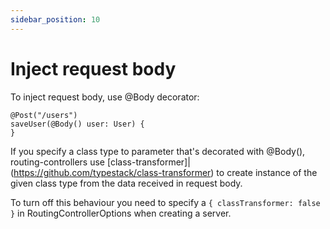 ```yaml
---
sidebar_position: 10
---
```


# Inject request body

To inject request body, use @Body decorator:

```
@Post("/users")
saveUser(@Body() user: User) {
}
```

If you specify a class type to parameter that's decorated with @Body(),
routing-controllers use [class-transformer]|(https://github.com/typestack/class-transformer)
to create instance of the given class type from the data received in request body.

To turn off this behaviour you need to specify a
`{ classTransformer: false }`
in RoutingControllerOptions when creating a server.
